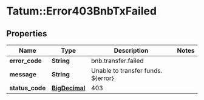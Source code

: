 # Tatum::Error403BnbTxFailed

## Properties
Name | Type | Description | Notes
------------ | ------------- | ------------- | -------------
**error_code** | **String** | bnb.transfer.failed | 
**message** | **String** | Unable to transfer funds. ${error} | 
**status_code** | [**BigDecimal**](BigDecimal.md) | 403 | 

